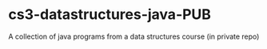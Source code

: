 # cs3-datastructures-java-PUB
A collection of java programs from a data structures course (in private repo)
